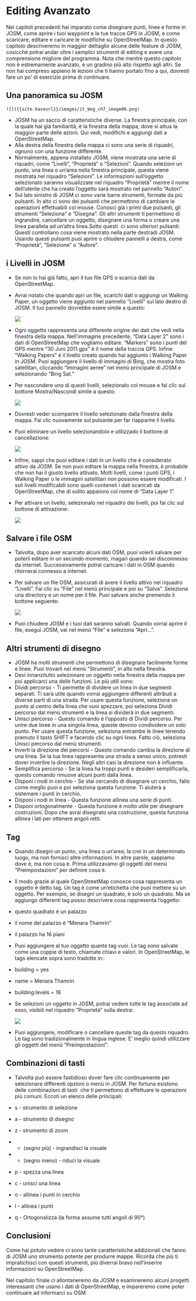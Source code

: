 Editing Avanzato
================

Nei capitoli precedenti hai imparato come disegnare punti, linee e forme
in JOSM, come aprire i tuoi waypoint e le tue tracce GPS in JOSM, e come
scaricare, editare e caricare le modifiche su OpenStreetMap. In questo
capitolo descriveremo in maggior dettaglio alcune delle feature di JOSM,
cosicchè potrai andar oltre i semplici strumenti di editing e avere una
comprensione migliore del programma. Nota che mentre questo capitolo non
è estremamente avanzato, è un gradino più alto rispetto agli altri. Se
non hai compreso appieno le lezioni che ti hanno portato fino a qui,
dovresti fare un po’ di esercizio prima di continuare.

Una panoramica su JOSM
----------------------

    ![]({{site.baseurl}}/images/it_beg_ch7_image06.png)

-  JOSM ha un sacco di caratteristiche diverse. La finestra principale,
    con la quale hai già familiarità, è la finestra della mappa, dove si
    attua la maggior parte delle azioni. Qui vedi, modifichi e aggiungi
    dati a OpenStreetMap.
-  Alla destra della finestra della mappa ci sono una serie di
    riquadri, ognuno con una funzione differente.
-  Normalmente, appena installato JOSM, viene mostrata una serie di
    riquadri, come “Livelli”, “Proprietà” o “Selezioni”. Quando
    selezioni un punto, una linea o un’area nella finestra principale,
    questa viene mostrata nel riquadro “Selezioni”. Le informazioni
    sull’oggetto selezionato saranno visualizzate nel riquadro
    “Proprietà” mentre il nome dell’utente che ha creato l’oggetto sarà
    mostrato nel pannello “Autori”.
-  Sul lato sinistro di JOSM ci sono varie barre strumenti, formate da
    più pulsanti. In alto ci sono dei pulsanti che permettono di
    cambiare le operazioni effettuabili col mouse. Conosci già i primi
    due pulsanti, gli strumenti “Seleziona” e “Disegna”. Gli altri
    strumenti ti permettono di ingrandire, cancellare un oggetto,
    disegnare una forma o creare una linea parallela ad un’altra
    linea.Sotto questi  ci sono ulteriori pulsanti. Questi controllano
    cosa viene mostrato nella parte destradi JOSM. Usando questi
    pulsanti puoi aprire o chiudere pannelli a destra, come “Proprietà”,
    “Selezione” o “Autore”.

i Livelli in JOSM
-----------------

-  Se non lo hai già fatto, apri il tuo file GPS o scarica dati da
    OpenStreetMap.
-  Avrai notato che quando apri un file, scarichi dati o aggiungi un
    Walking Paper, un oggetto viene aggiunto nel pannello “Livelli” sul
    lato destro di JOSM. Il tuo pannello dovrebbe esere simile a questo:

    ![]({{site.baseurl}}/images/it_beg_ch7_image04.png)

-  Ogni oggetto rappresenta una differente origine dei dati che vedi
    nella finestra della mappa. Nell’immagine precedente, “Data Layer 2”
    sono i dati di OpenStreetMap che vogliamo editare. “Markers” sono i
    punti del GPS mentre “30 Juni 2011.gpx” è il nome della traccia GPS.
    Infine “Walking Papers” è il livello creato quando hai aggiunto i
    Walking Paper in JOSM. Puoi aggiungere il livello di immagini di
    Bing, che mostra foto satellitari, cliccando “Immagini aeree” nel
    menù principale di JOSM e selezionando “Bing Sat.”
-  Per nascondere uno di questi livelli, selezionalo col mouse e fai
    clic sul bottone Mostra/Nascondi simile a questo:

    ![]({{site.baseurl}}/images/it_beg_ch7_image02.png)

-  Dovresti veder scomparire il livello selezionato dalla finestra
    della mappa. Fai clic nuovamente sul pulsante per far riapparire il
    livello.
-  Puoi eliminare un livello selezionandolo e utilizzado il bottone di
    cancellazione:

    ![]({{site.baseurl}}/images/it_beg_ch7_image01.png)

-  Infine, sappi che puoi editare i dati in un livello che è
    considerato attivo da JOSM. Se non puoi editare la mappa nella
    finestra, è probabile che non hai il giusto livello attivato. Molti
    livelli, come i punti GPS, i Walking Paper o le immagini satellitari
    non possono essere modificati. I soli livelli modificabili sono
    quelli conteneti i dati scaricati da OpenStreetMap, che di solito
    appaiono col nome di “Data Layer 1”.
-  Per attivare un livello, selezionalo nel riquadro dei livelli, poi
    fai clic sul bottone di attivazione:

    ![]({{site.baseurl}}/images/it_beg_ch7_image07.png)

Salvare i file OSM
------------------

-  Talvolta, dopo aver scaricato alcuni dati OSM, puoi volerli salvare
    per poterli editare in un secondo momento, magari quando sei
    disconnesso da internet. Successivamente potrai caricare i dati in
    OSM quando ritornerai connesso a internet.
-  Per salvare un file OSM, assicurati di avere il livello attivo nel
    riquadro “Livelli”. Fai clic su “File” nel menù principale e poi su
    “Salva”. Seleziona una directory e un nome per il file. Puoi salvare
    anche premendo il bottone seguente:

    ![]({{site.baseurl}}/images/it_beg_ch7_image00.png)

-  Puoi chiudere JOSM e i tuoi dati saranno salvati. Quando vorrai
    aprire il file, esegui JOSM, vai nel menù “File” e seleziona
    “Apri...”.

Altri strumenti di disegno
--------------------------

-  JOSM ha molti strumenti che permettono di disegnare facilmente forme
    e linee. Puoi trovarli nel menù “Strumenti”, in alto nella finestra.
-  Devi innanzitutto selezionare un oggetto nella finestra della mappa
    per poi applicarci una delle funzioni. Le più utili sono:
-  Dividi percorso - Ti permette di dividere un linea in due segmenti
    separati. Ti sarà utile quando vorrai aggiungere differenti
    attributi a diverse parti di una strada. Per usare questa funzione,
    seleziona un punto al centro della linea che vuoi spezzare, poi
    seleziona Dividi percorso dal menù strumenti e la linea si dividerà
    in due segmenti.
-  Unisci percorso - Questo comando è l’opposto di Dividi percorso. Per
    unire due linee in una singola linea, queste devono condividere un
    solo punto. Per usare questa funzione, seleziona entrambe le linee
    tenendo premuto il tasto SHIFT e facendo clic su ogni linea. Fatto
    ciò, seleziona Unisci percorso dal menù strumenti.
-  Inverti la direzione dei percorsi - Questo comando cambia la
    direzione di una linea. Se la tua linea rappresenta una strada a
    senso unico, potresti dover invertire la direzione. Negli altri casi
    la direzione non è influente.
-  Semplifica percorso - Se la linea ha troppi punti e desideri
    semplificarla, questo comando rimuove alcuni punti dalla linea.
-  Disponi i nodi in cerchio - Se stai cercando di disegnare un
    cerchio, fallo come meglio puoi e poi seleziona questa funzione. Ti
    aiuterà a sistemare i punti in cerchio.
-  Disponi i nodi in linea - Questa funzione allinea una serie di
    punti.
-  Disponi ortogonalmente - Questa funzione è molto utile per disegnare
    costruzioni. Dopo che avrai disegnato una costruzione, questa
    funziona allinea i lati per ottenere angoli retti.

Tag
---

-  Quando disegni un punto, una linea o un’area, la crei in un
    determinato luogo, ma non fornisci altre informazioni. In altre
    parole, sappiamo dove è, ma non cosa è. Prima utilizzavamo gli
    oggetti del menù “Preimpostazioni” per definire cosa è.
-  Il modo grazie al quale OpenStreetMap conosce cosa rappresenta un
    oggetto è detto tag. Un tag è come un’etichetta che puoi mettere su
    un oggetto. Per esempio, se disegni un quadrato, è solo un quadrato.
    Ma se aggiungo differenti tag posso descrivere cosa rappresenta
    l’oggetto:

-  questo quadrato è un palazzo
-  il nome del palazzo è “Menara Thamrin”
-  il palazzo ha 16 piani

-  Puoi aggiungere al tuo oggetto quante tag vuoi. Le tag sono salvate
    come una coppie di testo, chiamate chiavi e valori. In
    OpenStreetMap, le tags elencate sopra sono tradotte in::

-  building = yes
-  name = Menara Thamrin
-  building:levels = 16

-  Se selezioni un oggetto in JOSM, potrai vedere tutte le tag
    associate ad esso, visibili nel riquadro “Proprietà” sulla destra:.

    ![]({{site.baseurl}}/images/it_beg_ch7_image03.png)

-  Puoi aggiungere, modificare o cancellare queste tag da questo
    riquadro. Le tag sono tradizionalmente in lingua inglese. E’ meglio
    quindi utilizzare gli oggetti del menù “Preimpostazioni”.

Combinazioni di tasti
---------------------

-  Talvolta può essere fastidioso dover fare clic continuamente per
    selezionare differenti opzioni o menù in JOSM. Per fortuna esistono
    delle combinazioni di tasti  che ti permettono di effettuare le
    operazioni più comuni. Eccoti un elenco delle principali:

-  s - strumento di selezione
-  a - strumento di disegno
-  z - strumento di zoom
-  + (segno più) - ingrandisci la visuale
-  - (segno meno) - riduci la visuale
-  p - spezza una linea
-  c - unisci una linea
-  o - allinea i punti in cerchio
-  l - allinea i punti
-  q - Ortogonalizza (la forma assume tutti angoli di 90°)

Conclusioni
-----------

Come hai potuto vedere ci sono tante caratteristiche addizionali che
fanno di JOSM uno strumento potente per produrre mappe. Ricorda che più
ti impratichisci con questi strumenti, più diverrai bravo nell’inserire
informazioni su OpenStreetMap.

Nel capitolo finale ci allontaneremo da JOSM e esamineremo alcuni
progetti interessanti che usano i dati di OpenStreetMap, e impareremo
come poter continuare ad informarci su OSM.
